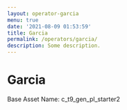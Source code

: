 ```yaml
---
layout: operator-garcia
menu: true
date: '2021-08-09 01:53:59'
title: Garcia
permalink: /operators/garcia/
description: Some description.
---
```


# Garcia

Base Asset Name: c_t9_gen_pl_starter2